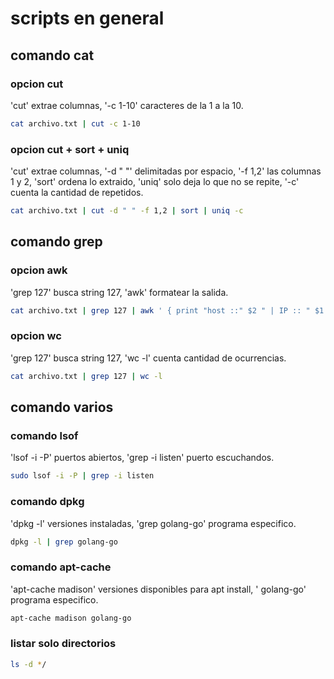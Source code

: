 # scripts en general

## comando cat

### opcion cut 
'cut' extrae columnas, '-c 1-10' caracteres de la 1 a la 10.

```sh
cat archivo.txt | cut -c 1-10
```

### opcion cut + sort + uniq
'cut' extrae columnas, '-d " "' delimitadas por espacio, '-f 1,2' las columnas 1 y 2, 'sort' ordena lo extraido, 'uniq' solo deja lo que no se repite, '-c' cuenta la cantidad de repetidos.

```sh
cat archivo.txt | cut -d " " -f 1,2 | sort | uniq -c
```

## comando grep

### opcion awk 
'grep 127' busca string 127, 'awk' formatear la salida.

```sh
cat archivo.txt | grep 127 | awk ' { print "host ::" $2 " | IP :: " $1 } '
```

### opcion wc 
'grep 127' busca string 127, 'wc -l' cuenta cantidad de ocurrencias.

```sh
cat archivo.txt | grep 127 | wc -l
```

## comando varios

### comando lsof
'lsof -i -P' puertos abiertos, 'grep -i listen' puerto escuchandos.

```sh
sudo lsof -i -P | grep -i listen
```

### comando dpkg
'dpkg -l' versiones instaladas, 'grep golang-go' programa especifico.

```sh
dpkg -l | grep golang-go
```

### comando apt-cache
'apt-cache madison' versiones disponibles para apt install, ' golang-go' programa especifico.

```sh
apt-cache madison golang-go
```

### listar solo directorios

```sh
ls -d */
```
